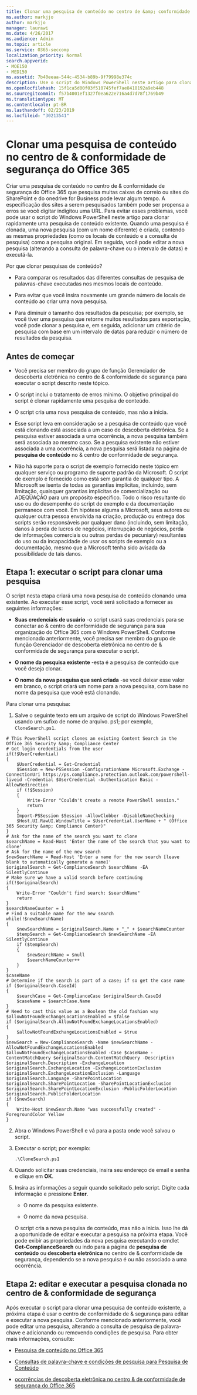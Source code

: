 ```yaml
---
title: Clonar uma pesquisa de conteúdo no centro de &amp; conformidade de segurança do Office 365
ms.author: markjjo
author: markjjo
manager: laurawi
ms.date: 4/26/2017
ms.audience: Admin
ms.topic: article
ms.service: O365-seccomp
localization_priority: Normal
search.appverid:
- MOE150
- MED150
ms.assetid: 7b40eeaa-544c-4534-b89b-9f79998e374c
description: Use o script do Windows PowerShell neste artigo para clonar rapidamente uma pesquisa de conteúdo existente na &amp; pesquisa do centro de Compliane de segurança. Quando uma pesquisa é clonada, uma nova pesquisa (com um novo nome) é criada e contém as mesmas propriedades da pesquisa original. Em seguida, você pode editar a nova pesquisa (alterando a consulta de palavra-chave ou o intervalo de datas) e, em seguida, executá-la.
ms.openlocfilehash: 15f1ca5d00f03f510745fef7ae8418192a9eb448
ms.sourcegitcommit: f57b4001ef1327f0ea622e716a4d7d78f1769b49
ms.translationtype: MT
ms.contentlocale: pt-BR
ms.lasthandoff: 02/23/2019
ms.locfileid: "30213541"
---
```

# <a name="clone-a-content-search-in-the-office-365-security-amp-compliance-center"></a>Clonar uma pesquisa de conteúdo no centro de &amp; conformidade de segurança do Office 365

Criar uma pesquisa de conteúdo no centro de &amp; conformidade de segurança do Office 365 que pesquisa muitas caixas de correio ou sites do SharePoint e do onedrive for Business pode levar algum tempo. A especificação dos sites a serem pesquisados também pode ser propensa a erros se você digitar indigitou uma URL. Para evitar esses problemas, você pode usar o script do Windows PowerShell neste artigo para clonar rapidamente uma pesquisa de conteúdo existente. Quando uma pesquisa é clonada, uma nova pesquisa (com um nome diferente) é criada, contendo as mesmas propriedades (como os locais de conteúdo e a consulta de pesquisa) como a pesquisa original. Em seguida, você pode editar a nova pesquisa (alterando a consulta de palavra-chave ou o intervalo de datas) e executá-la.
  
Por que clonar pesquisas de conteúdo?
  
- Para comparar os resultados das diferentes consultas de pesquisa de palavras-chave executadas nos mesmos locais de conteúdo.
    
- Para evitar que você insira novamente um grande número de locais de conteúdo ao criar uma nova pesquisa.
    
- Para diminuir o tamanho dos resultados da pesquisa; por exemplo, se você tiver uma pesquisa que retorne muitos resultados para exportação, você pode clonar a pesquisa e, em seguida, adicionar um critério de pesquisa com base em um intervalo de datas para reduzir o número de resultados da pesquisa.
  
## <a name="before-you-begin"></a>Antes de começar

- Você precisa ser membro do grupo de função Gerenciador de descoberta eletrônica no centro de &amp; conformidade de segurança para executar o script descrito neste tópico.
    
- O script inclui o tratamento de erros mínimo. O objetivo principal do script é clonar rapidamente uma pesquisa de conteúdo.
    
- O script cria uma nova pesquisa de conteúdo, mas não a inicia.
    
- Esse script leva em consideração se a pesquisa de conteúdo que você está clonando está associada a um caso de descoberta eletrônica. Se a pesquisa estiver associada a uma ocorrência, a nova pesquisa também será associada ao mesmo caso. Se a pesquisa existente não estiver associada a uma ocorrência, a nova pesquisa será listada na página de **pesquisa de conteúdo** no &amp; centro de conformidade de segurança. 
    
- Não há suporte para o script de exemplo fornecido neste tópico em qualquer serviço ou programa de suporte padrão da Microsoft. O script de exemplo é fornecido como está sem garantia de qualquer tipo. A Microsoft se isenta de todas as garantias implícitas, incluindo, sem limitação, quaisquer garantias implícitas de comercialização ou ADEQÜAÇÃO para um propósito específico. Todo o risco resultante do uso ou do desempenho do script de exemplo e da documentação permanece com você. Em hipótese alguma a Microsoft, seus autores ou qualquer outra pessoa envolvida na criação, produção ou entrega dos scripts serão responsáveis por qualquer dano (incluindo, sem limitação, danos à perda de lucros de negócios, interrupção de negócios, perda de informações comerciais ou outras perdas de pecuniary) resultantes do uso ou da incapacidade de usar os scripts de exemplo ou a documentação, mesmo que a Microsoft tenha sido avisada da possibilidade de tais danos.
  
## <a name="step-1-run-the-script-to-clone-a-search"></a>Etapa 1: executar o script para clonar uma pesquisa

O script nesta etapa criará uma nova pesquisa de conteúdo clonando uma existente. Ao executar esse script, você será solicitado a fornecer as seguintes informações:
  
- **Suas credenciais de usuário** -o script usará suas credenciais para se conectar ao &amp; centro de conformidade de segurança para sua organização do Office 365 com o Windows PowerShell. Conforme mencionado anteriormente, você precisa ser membro do grupo de função Gerenciador de descoberta eletrônica no centro de &amp; conformidade de segurança para executar o script. 
    
- **O nome da pesquisa existente** -esta é a pesquisa de conteúdo que você deseja clonar. 
    
- **O nome da nova pesquisa que será criada** -se você deixar esse valor em branco, o script criará um nome para a nova pesquisa, com base no nome da pesquisa que você está clonando. 
    
Para clonar uma pesquisa:
  
1. Salve o seguinte texto em um arquivo de script do Windows PowerShell usando um sufixo de nome de arquivo. ps1; por exemplo, `CloneSearch.ps1`.
    
  ```
  # This PowerShell script clones an existing Content Search in the Office 365 Security &amp; Compliance Center
  # Get login credentials from the user
  if(!$UserCredential)
  {
      $UserCredential = Get-Credential
      $Session = New-PSSession -ConfigurationName Microsoft.Exchange -ConnectionUri https://ps.compliance.protection.outlook.com/powershell-liveid -Credential $UserCredential -Authentication Basic -AllowRedirection
      if (!$Session)
      {
          Write-Error "Couldn't create a remote PowerShell session."
          return
      }
      Import-PSSession $Session -AllowClobber -DisableNameChecking
      $Host.UI.RawUI.WindowTitle = $UserCredential.UserName + " (Office 365 Security &amp; Compliance Center)"
  }
  # Ask for the name of the search you want to clone
  $searchName = Read-Host 'Enter the name of the search that you want to clone'
  # Ask for the name of the new search
  $newSearchName = Read-Host 'Enter a name for the new search [leave blank to automatically generate a name]'
  $originalSearch = Get-ComplianceSearch $searchName -EA SilentlyContinue
  # Make sure we have a valid search before continuing
  if(!$originalSearch)
  {
      Write-Error "Couldn't find search: $searchName"
      return
  }
  $searchNameCounter = 1
  # Find a suitable name for the new search
  while(!$newSearchName)
  {
      $newSearchName = $originalSearch.Name + "_" + $searchNameCounter
      $tempSearch = Get-ComplianceSearch $newSearchName -EA SilentlyContinue
      if ($tempSearch)
      {
          $newSearchName = $null
          $searchNameCounter++
      }
  }
  $caseName
  # Determine if the search is part of a case; if so get the case name
  if ($originalSearch.CaseId)
  {
      $searchCase = Get-ComplianceCase $originalSearch.CaseId
      $caseName = $searchCase.Name
  }
  # Need to cast this value as a Boolean the old fashion way
  $allowNotFoundExchangeLocationsEnabled = $false
  if ($originalSearch.AllowNotFoundExchangeLocationsEnabled)
  {
      $allowNotFoundExchangeLocationsEnabled = $true
  }
  $newSearch = New-ComplianceSearch -Name $newSearchName -AllowNotFoundExchangeLocationsEnabled $allowNotFoundExchangeLocationsEnabled -Case $caseName -ContentMatchQuery $originalSearch.ContentMatchQuery -Description $originalSearch.Description -ExchangeLocation $originalSearch.ExchangeLocation -ExchangeLocationExclusion $originalSearch.ExchangeLocationExclusion -Language $originalSearch.Language -SharePointLocation $originalSearch.SharePointLocation -SharePointLocationExclusion $originalSearch.SharePointLocationExclusion -PublicFolderLocation $originalSearch.PublicFolderLocation
  if ($newSearch)
  {
      Write-Host $newSearch.Name "was successfully created" -ForegroundColor Yellow
  }
  ```

2. Abra o Windows PowerShell e vá para a pasta onde você salvou o script.
    
3. Executar o script; por exemplo:
    
    ```
    .\CloneSearch.ps1
    ```

4. Quando solicitar suas credenciais, insira seu endereço de email e senha e clique em **OK**.
    
5. Insira as informações a seguir quando solicitado pelo script. Digite cada informação e pressione **Enter**.
    
    - O nome da pesquisa existente.
    
    - O nome da nova pesquisa.
    
    O script cria a nova pesquisa de conteúdo, mas não a inicia. Isso lhe dá a oportunidade de editar e executar a pesquisa na próxima etapa. Você pode exibir as propriedades da nova pesquisa executando o cmdlet **Get-ComplianceSearch** ou indo para a página de **pesquisa de conteúdo** ou **descoberta eletrônica** no centro de &amp; conformidade de segurança, dependendo se a nova pesquisa é ou não associado a uma ocorrência. 
  
## <a name="step-2-edit-and-run-the-cloned-search-in-the-security-amp-compliance-center"></a>Etapa 2: editar e executar a pesquisa clonada no centro de &amp; conformidade de segurança

Após executar o script para clonar uma pesquisa de conteúdo existente, a próxima etapa é usar o centro de conformidade de &amp; segurança para editar e executar a nova pesquisa. Conforme mencionado anteriormente, você pode editar uma pesquisa, alterando a consulta de pesquisa de palavra-chave e adicionando ou removendo condições de pesquisa. Para obter mais informações, consulte:
  
- [Pesquisa de conteúdo no Office 365](content-search.md)
    
- [Consultas de palavra-chave e condições de pesquisa para Pesquisa de Conteúdo](keyword-queries-and-search-conditions.md)
    
- [ocorrências de descoberta eletrônica no centro &amp; de conformidade de segurança do Office 365](ediscovery-cases.md)
